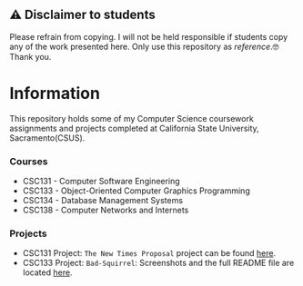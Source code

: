 ## ⚠️ Disclaimer to students

Please refrain from copying. I will not be held responsible if students copy any of the work presented here. Only use this repository as *reference*.🤓 Thank you.
# Information
This repository holds some of my Computer Science coursework assignments and projects completed at California State University, Sacramento(CSUS).

### Courses
- CSC131 - Computer Software Engineering
- CSC133 - Object-Oriented Computer Graphics Programming
- CSC134 - Database Management Systems
- CSC138 - Computer Networks and Internets
  
 ### Projects
 - CSC131 Project: `The New Times Proposal` project can be found [here](https://github.com/ddsooxo/Sac-State-CSC/tree/master/CSC131).
 - CSC133 Project: `Bad-Squirrel`: Screenshots and the full README file are located [here](https://github.com/ddsooxo/Sac-State-CSC/blob/master/CSC133/CSC133-README.md).
